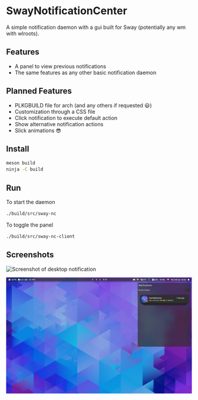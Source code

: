 # SwayNotificationCenter

A simple notification daemon with a gui built for Sway (potentially any wm with wlroots).

## Features

- A panel to view previous notifications
- The same features as any other basic notification daemon

## Planned Features

- PLKGBUILD file for arch (and any others if requested 😃)
- Customization through a CSS file
- Click notification to execute default action
- Show alternative notification actions
- Slick animations 😎

## Install

```zsh
meson build
ninja -C build
```

## Run

To start the daemon

```zsh
./build/src/sway-nc
```

To toggle the panel

```zsh
./build/src/sway-nc-client
```

## Screenshots

![Screenshot of desktop notification](./assets/desktop.png)

![Screenshot of panel](./assets/panel.png)
